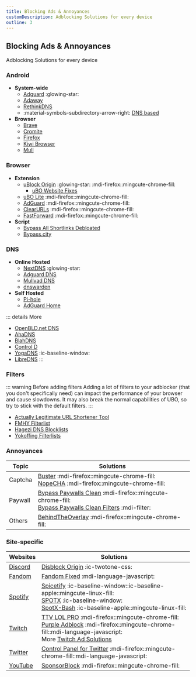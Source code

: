 ```yaml
---
title: Blocking Ads & Annoyances
customDescription: Adblocking Solutions for every device
outline: 3
---
```


## Blocking Ads & Annoyances
Adblocking Solutions for every device

### Android

- **System-wide**
  - [Adguard](https://adguard.com/en/welcome.html) :glowing-star:
  - [Adaway](https://adaway.org/)
  - [RethinkDNS](https://rethinkdns.com/)
  - :material-symbols-subdirectory-arrow-right: [DNS based](#dns)
- **Browser**
  - [Brave](https://play.google.com/store/apps/details?id=com.brave.browse)
  - [Cromite](https://github.com/uazo/cromite)
  - [Firefox](https://play.google.com/store/apps/details?id=org.mozilla.firefox)
  - [Kiwi Browser](https://play.google.com/store/apps/details?id=com.kiwibrowser.browser)
  - [Mull](https://github.com/Divested-Mobile/Mull-Fenix)


### Browser

- **Extension**
  - [uBlock Origin](https://github.com/gorhill/uBlock) :glowing-star: :mdi-firefox::mingcute-chrome-fill:
    - [uBO Website Fixes](https://old.reddit.com/r/uBlockOrigin/wiki/solutions/)
  - [uBO Lite](https://github.com/uBlockOrigin/uBOL-home) :mdi-firefox::mingcute-chrome-fill:
  - [AdGuard](https://adguard.com/en/adguard-browser-extension/overview.html) :mdi-firefox::mingcute-chrome-fill:
  - [ClearURLs](https://docs.clearurls.xyz/) :mdi-firefox::mingcute-chrome-fill:
  - [FastForward](https://fastforward.team/) :mdi-firefox::mingcute-chrome-fill:
- **Script**
  - [Bypass All Shortlinks Debloated](https://codeberg.org/Amm0ni4/bypass-all-shortlinks-debloated/)
  - [Bypass.city](https://bypass.city/how-to-install-userscript)


### DNS
- **Online Hosted**
  - [NextDNS](https://nextdns.io/) :glowing-star:
  - [Adguard DNS](https://adguard-dns.io/en/welcome.html)
  - [Mullvad DNS](https://mullvad.net/en/help/dns-over-https-and-dns-over-tls)
  - [dnswarden](https://dnswarden.com/index.html)
- **Self Hosted**
  - [Pi-hole](https://pi-hole.net/)
  - [AdGuard Home](https://github.com/AdguardTeam/AdGuardHome)

::: details More
- [OpenBLD.net DNS](https://openbld.net/)
- [AhaDNS](https://blitz-setup.ahadns.com/)
- [BlahDNS](https://blahdns.com/)
- [Control D](https://controld.com/free-dns)
- [YogaDNS](https://yogadns.com/) :ic-baseline-window:
- [LibreDNS](https://libredns.gr/)
:::

### Filters

::: warning Before adding filters
Adding a lot of filters to your adblocker (that you don't specifically need) can impact the performance of your browser and cause slowdowns. It may also break the normal capabilities of UBO, so try to stick with the default filters.
:::

- [Actually Legitimate URL Shortener Tool](https://github.com/DandelionSprout/adfilt/blob/master/LegitimateURLShortener.txt)
- [FMHY Filterlist](https://windowsaurora.github.io/FMHYFilterlist/site/index.html)
- [Hagezi DNS Blocklists](https://github.com/hagezi/dns-blocklists)
- [Yokoffing Filterlists](https://github.com/yokoffing/filterlists) 

### Annoyances

| Topic | Solutions |
|-|-|
| Captcha | [Buster](https://github.com/dessant/buster) :mdi-firefox::mingcute-chrome-fill: <br> [NopeCHA](https://nopecha.com/) :mdi-firefox::mingcute-chrome-fill: |
| Paywall | [Bypass Paywalls Clean](https://github.com/bpc-clone/bpc_updates) :mdi-firefox::mingcute-chrome-fill: <br> [Bypass Paywalls Clean Filters](https://github.com/bpc-clone/bypass-paywalls-clean-filters) :mdi-filter: |
| Others | [BehindTheOverlay](https://github.com/NicolaeNMV/BehindTheOverlay) :mdi-firefox::mingcute-chrome-fill: |


### Site-specific

| Websites | Solutions |
|-|-|
| [Discord](https://discord.com/) | [Disblock Origin](https://codeberg.org/AllPurposeMat/Disblock-Origin) :ic-twotone-css: |
| [Fandom](https://www.fandom.com/) | [Fandom Fixed](https://github.com/squabbled/FandomFixed) :mdi-language-javascript: |
| [Spotify](https://www.spotify.com/) |  [Spicetify](https://spicetify.app/) :ic-baseline-window::ic-baseline-apple::mingcute-linux-fill: <br> [SPOTX](https://github.com/SpotX-Official/SpotX) :ic-baseline-window: <br> [SpotX-Bash](https://github.com/SpotX-Official/SpotX-Bash) :ic-baseline-apple::mingcute-linux-fill: |
| [Twitch](https://www.twitch.tv/) | [TTV LOL PRO](https://github.com/younesaassila/ttv-lol-pro) :mdi-firefox::mingcute-chrome-fill: <br> [Purple Adblock](https://github.com/arthurbolsoni/Purple-adblock/) :mdi-firefox::mingcute-chrome-fill::mdi-language-javascript:  <br> More [Twitch Ad Solutions](https://github.com/pixeltris/TwitchAdSolutions/blob/master/full-list.md) |
| [Twitter](https://x.com/home) | [Control Panel for Twitter](https://github.com/insin/control-panel-for-twitter/) :mdi-firefox::mingcute-chrome-fill::mdi-language-javascript: |
| [YouTube](https://www.youtube.com/) | [SponsorBlock](https://sponsor.ajay.app/) :mdi-firefox::mingcute-chrome-fill: |